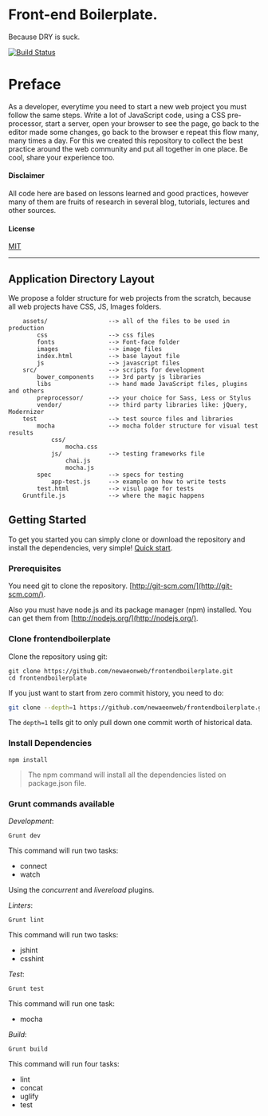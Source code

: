 Front-end Boilerplate. 
=====================
Because DRY is suck.

[![Build Status](https://travis-ci.org/newaeonweb/frontendboilerplate.svg?branch=master)](https://travis-ci.org/newaeonweb/frontendboilerplate) 
# Preface

As a developer, everytime you need to start a new web project you must follow the same steps.
Write a lot of JavaScript code, using a CSS pre-processor, start a server, open your browser to see the page, go
back to the editor made some changes, go back to the browser e repeat this flow many, many times a day. 
For this we created this repository to collect the best practice around the web community and put all together
in one place. Be cool, share your experience too.

####  Disclaimer
All code here are based on lessons learned and good practices, however many of them are fruits of research in several blog, tutorials, lectures and other sources.

#### License
[MIT]()

---

## Application Directory Layout
We propose a folder structure for web projects from the scratch, because all web projects have CSS, JS, Images folders.

```
	assets/					--> all of the files to be used in production
		css					--> css files
		fonts				--> Font-face folder
		images				--> image files
		index.html			--> base layout file
		js					--> javascript files
	src/					--> scripts for development
		bower_components	--> 3rd party js libraries
		libs				--> hand made JavaScript files, plugins and others
		preprocessor/		--> your choice for Sass, Less or Stylus
		vendor/				--> third party libraries like: jQuery, Modernizer
	test					--> test source files and libraries
		mocha				--> mocha folder structure for visual test results
			css/			
				mocha.css
			js/				--> testing frameworks file
				chai.js
				mocha.js
		spec				--> specs for testing
			app-test.js		--> example on how to write tests
		test.html			--> visul page for tests
	Gruntfile.js			--> where the magic happens
```
## Getting Started

To get you started you can simply clone or download the repository and install the dependencies, very simple!
[Quick start](#grunt-commands-available).

### Prerequisites

You need git to clone the repository.
[http://git-scm.com/](http://git-scm.com/).

Also you must have node.js and its package manager (npm) installed. 
You can get them from [http://nodejs.org/](http://nodejs.org/).

### Clone frontendboilerplate

Clone the repository using git:

```
git clone https://github.com/newaeonweb/frontendboilerplate.git
cd frontendboilerplate
```

If you just want to start from zero commit history, you need to do:

```bash
git clone --depth=1 https://github.com/newaeonweb/frontendboilerplate.git <your-project-name>
```

The `depth=1` tells git to only pull down one commit worth of historical data.

### Install Dependencies


```
npm install

```

> The npm command will install all the dependencies listed on package.json file.


### Grunt commands available

_Development_:

```
Grunt dev

```

This command will run two tasks:

- connect
- watch

Using the *concurrent* and *livereload* plugins.

_Linters_:

```
Grunt lint

```

This command will run two tasks:

- jshint
- csshint


_Test_:

```
Grunt test

```

This command will run one task:

- mocha

_Build_:

```
Grunt build

```

This command will run four tasks:

- lint
- concat
- uglify
- test
	



